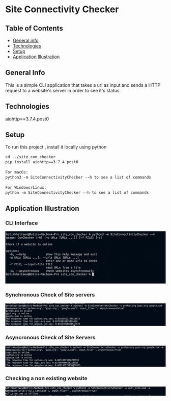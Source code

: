 # Site Connectivity Checker 

## Table of Contents
* [General info](#general-info)
* [Technologies](#technologies)
* [Setup](#setup)
* [Application Illustration](#application-illustration)

## General Info
This is a simple CLI application that takes a url as input and sends a HTTP request to a website's server in order to see it's status

## Technologies

aiohttp==3.7.4.post0

## Setup
To run this project , install it locally using python
```
cd ../site_con_checker
pip install aiohttp==3.7.4.post0

For macOs:
python3 -m SiteConnectivityChecker --h to see a list of commands

For Windows/Linux:
python -m SiteConnectivityChecker --h to see a list of commands
```
## Application Illustration

### CLI Interface 
![Algorithm schema](imgs/img_.png)

### Synchronous Check of Site servers
![Algorithm schema](imgs/img_2.png)

### Asyncronous Check of Site Servers
![Algorithm schema](imgs/img_3.png)

### Checking a non existing website
![Algorithm schema](imgs/img_4.png)





